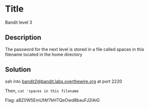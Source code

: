 # Title
Bandit level 3

## Description
The password for the next level is stored in a file called spaces in this filename located in the home directory

## Solution
ssh into bandit2@bandit.labs.overthewire.org at port 2220

Then, `cat 'spaces in this filename`

Flag: aBZ0W5EmUfAf7kHTQeOwd8bauFJ2lAiG
